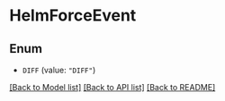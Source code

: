 # HelmForceEvent

## Enum


* `DIFF` (value: `"DIFF"`)


[[Back to Model list]](../README.md#documentation-for-models) [[Back to API list]](../README.md#documentation-for-api-endpoints) [[Back to README]](../README.md)


